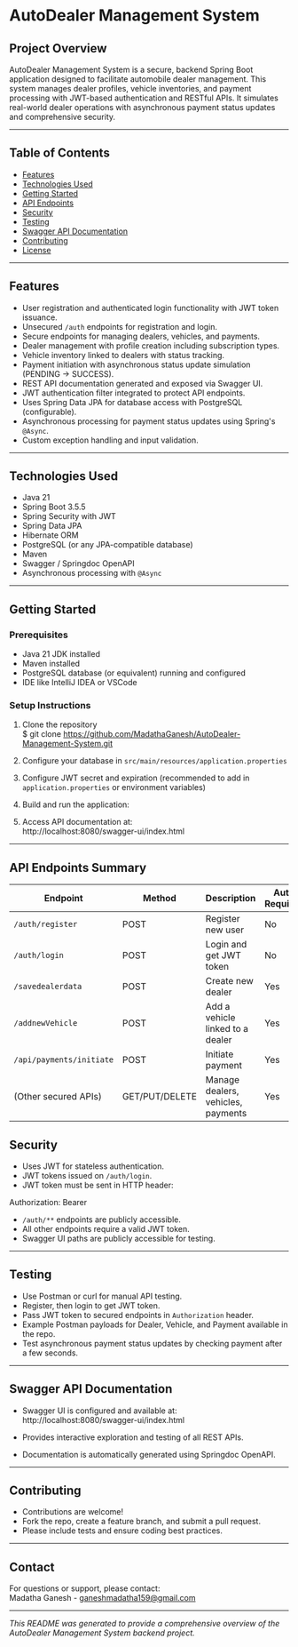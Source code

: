 # AutoDealer Management System

## Project Overview
AutoDealer Management System is a secure, backend Spring Boot application designed to facilitate automobile dealer management. This system manages dealer profiles, vehicle inventories, and payment processing with JWT-based authentication and RESTful APIs. It simulates real-world dealer operations with asynchronous payment status updates and comprehensive security.

---

## Table of Contents
- [Features](#features)
- [Technologies Used](#technologies-used)
- [Getting Started](#getting-started)
- [API Endpoints](#api-endpoints)
- [Security](#security)
- [Testing](#testing)
- [Swagger API Documentation](#swagger-api-documentation)
- [Contributing](#contributing)
- [License](#license)

---

## Features
- User registration and authenticated login functionality with JWT token issuance.
- Unsecured `/auth` endpoints for registration and login.
- Secure endpoints for managing dealers, vehicles, and payments.
- Dealer management with profile creation including subscription types.
- Vehicle inventory linked to dealers with status tracking.
- Payment initiation with asynchronous status update simulation (PENDING -> SUCCESS).
- REST API documentation generated and exposed via Swagger UI.
- JWT authentication filter integrated to protect API endpoints.
- Uses Spring Data JPA for database access with PostgreSQL (configurable).
- Asynchronous processing for payment status updates using Spring's `@Async`.
- Custom exception handling and input validation.

---

## Technologies Used
- Java 21
- Spring Boot 3.5.5
- Spring Security with JWT
- Spring Data JPA
- Hibernate ORM
- PostgreSQL (or any JPA-compatible database)
- Maven
- Swagger / Springdoc OpenAPI
- Asynchronous processing with `@Async`

---

## Getting Started

### Prerequisites
- Java 21 JDK installed
- Maven installed
- PostgreSQL database (or equivalent) running and configured
- IDE like IntelliJ IDEA or VSCode

### Setup Instructions
1. Clone the repository  
$ git clone https://github.com/MadathaGanesh/AutoDealer-Management-System.git

2. Configure your database in `src/main/resources/application.properties`  

3. Configure JWT secret and expiration (recommended to add in `application.properties` or environment variables)  

4. Build and run the application:  

5. Access API documentation at:  
http://localhost:8080/swagger-ui/index.html


---

## API Endpoints Summary

| Endpoint                 | Method | Description                      | Auth Required |
|--------------------------|--------|---------------------------------|--------------|
| `/auth/register`         | POST   | Register new user                | No           |
| `/auth/login`            | POST   | Login and get JWT token          | No           |
| `/savedealerdata`        | POST   | Create new dealer                | Yes          |
| `/addnewVehicle`         | POST   | Add a vehicle linked to a dealer| Yes          |
| `/api/payments/initiate` | POST   | Initiate payment                 | Yes          |
| (Other secured APIs)      | GET/PUT/DELETE | Manage dealers, vehicles, payments | Yes  |


## Security
- Uses JWT for stateless authentication.
- JWT tokens issued on `/auth/login`.
- JWT token must be sent in HTTP header:

Authorization: Bearer <token>
- `/auth/**` endpoints are publicly accessible.
- All other endpoints require a valid JWT token.
- Swagger UI paths are publicly accessible for testing.

---

## Testing
- Use Postman or curl for manual API testing.
- Register, then login to get JWT token.
- Pass JWT token to secured endpoints in `Authorization` header.
- Example Postman payloads for Dealer, Vehicle, and Payment available in the repo.
- Test asynchronous payment status updates by checking payment after a few seconds.

---

## Swagger API Documentation
- Swagger UI is configured and available at:  
http://localhost:8080/swagger-ui/index.html

- Provides interactive exploration and testing of all REST APIs.
- Documentation is automatically generated using Springdoc OpenAPI.

---

## Contributing
- Contributions are welcome!  
- Fork the repo, create a feature branch, and submit a pull request.
- Please include tests and ensure coding best practices.

---

## Contact
For questions or support, please contact:  
Madatha Ganesh - ganeshmadatha159@gmail.com

---

*This README was generated to provide a comprehensive overview of the AutoDealer Management System backend project.*

